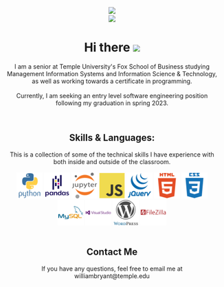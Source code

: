 <div align ='center'>
  <img src = 'https://media.giphy.com/media/M9gbBd9nbDrOTu1Mqx/giphy.gif' width = '130'/><br>
  <a href="https://www.linkedin.com/in/willbryant-/"><img src="https://img.shields.io/badge/LinkedIn-0077B5?style=for-the-badge&logo=linkedin&logoColor=white" width = '150'></a>
  <h1>
  Hi there
  <img src = 'https://media.giphy.com/media/hvRJCLFzcasrR4ia7z/giphy.gif' width = 10px />
  </h1>
</div>
          
<div id= 'aboutme' align = 'center' >

I am a senior at Temple University's Fox School of Business studying Management Information Systems and Information Science & Technology, as well as working towards a certificate in programming.<br><br>
Currently, I am seeking an entry level software engineering position following my graduation in spring 2023.
</div><br>

<div id = 'skills' align = 'center' >
 <h2>
   Skills & Languages:
 </h2>
  This is a collection of some of the technical skills I have experience with both inside and outside of the classroom.<br><br>
  <img src = 'https://github.com/devicons/devicon/blob/master/icons/python/python-original-wordmark.svg' width='60' height='60'/>
  <img src = 'https://github.com/devicons/devicon/blob/master/icons/pandas/pandas-original-wordmark.svg' width='60' height='60'/>
  <img src = 'https://github.com/devicons/devicon/blob/master/icons/jupyter/jupyter-original-wordmark.svg' width='60' height='60'/>
  <img src = 'https://github.com/devicons/devicon/blob/master/icons/javascript/javascript-original.svg' width='60' height='60'/>
  <img src = 'https://github.com/devicons/devicon/blob/master/icons/jquery/jquery-plain-wordmark.svg' width='60' height='60'/>
  <img src = 'https://github.com/devicons/devicon/blob/master/icons/html5/html5-plain-wordmark.svg' width='60' height='60'/>
  <img src = 'https://github.com/devicons/devicon/blob/master/icons/css3/css3-plain-wordmark.svg' width='60' height='60'/>
  <img src = 'https://github.com/devicons/devicon/blob/master/icons/mysql/mysql-original-wordmark.svg' width='60' height='60'/>
  <img src = 'https://github.com/devicons/devicon/blob/master/icons/visualstudio/visualstudio-plain-wordmark.svg' width='60' height='60'/>
  <ims src = 'https://github.com/devicons/devicon/blob/master/icons/r/r-original.svg' width='60' height='60'>
  <ims src = 'https://github.com/devicons/devicon/blob/master/icons/amazonwebservices/amazonwebservices-plain-wordmark.svg' width='60' height='60'>
  <img src = 'https://github.com/devicons/devicon/blob/master/icons/wordpress/wordpress-original.svg' width='60' height='60'/>
  <img src = 'https://github.com/devicons/devicon/blob/master/icons/filezilla/filezilla-plain-wordmark.svg' width='60' height='60'/>
</div><br>

<div id = 'contact' align = 'center'>
<h2>
  Contact Me
</h2>
  If you have any questions, feel free to email me at williambryant@temple.edu
</div>

 
           
